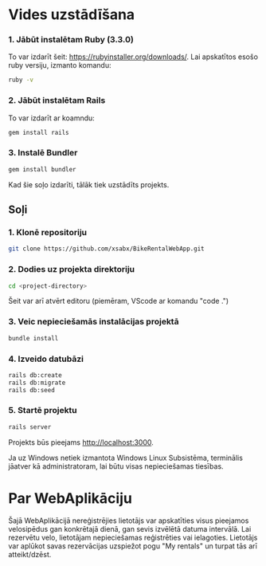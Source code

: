 # Vides uzstādīšana

### 1. Jābūt instalētam Ruby (3.3.0)
To var izdarīt šeit: https://rubyinstaller.org/downloads/.
Lai apskatītos esošo ruby versiju, izmanto komandu:
```bash
ruby -v
```

### 2. Jābūt instalētam Rails
To var izdarīt ar koamndu:
```bash
gem install rails
```

### 3. Instalē Bundler
```bash
gem install bundler
```

Kad šie soļo izdarīti, tālāk tiek uzstādīts projekts.

## Soļi

### 1. Klonē repositoriju
```bash
git clone https://github.com/xsabx/BikeRentalWebApp.git
```

### 2. Dodies uz projekta direktoriju 
```bash
cd <project-directory>
```
Šeit var arī atvērt editoru (piemēram, VScode ar komandu "code .")

### 3. Veic nepieciešamās instalācijas projektā
```bash
bundle install
```

### 4. Izveido datubāzi
```bash
rails db:create
rails db:migrate
rails db:seed
```

### 5. Startē projektu
```bash
rails server
```

Projekts būs pieejams [http://localhost:3000](http://localhost:3000).

Ja uz Windows netiek izmantota Windows Linux Subsistēma, terminālis jāatver kā administratoram, lai būtu visas nepieciešamas tiesības.

# Par WebAplikāciju

Šajā WebAplikācijā nereģistrējies lietotājs var apskatīties visus pieejamos velosipēdus gan konkrētajā dienā, gan sevis izvēlētā datuma intervālā. Lai rezervētu velo, lietotājam nepieciešamas reģistrēties vai ielagoties. Lietotājs var aplūkot savas rezervācijas uzspiežot pogu "My rentals" un turpat tās arī atteikt/dzēst.





